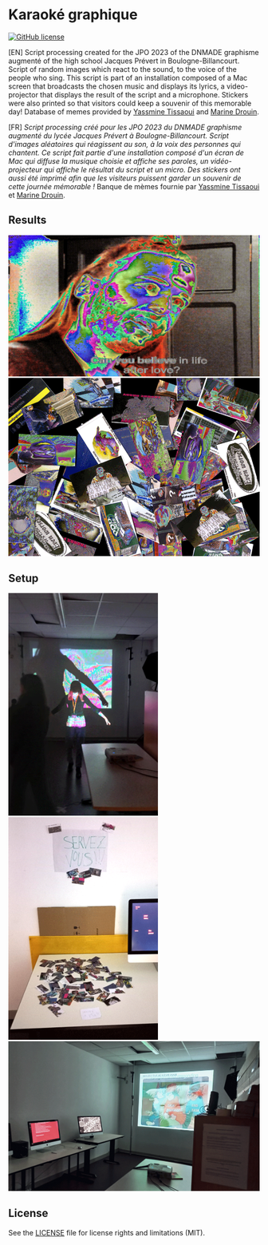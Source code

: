 # Karaoké graphique
[![GitHub license](https://img.shields.io/github/license/aurelienmaufroid/image-dithering-filter)](https://github.com/aurelienmaufroid/karaoke-graphique/blob/main/LICENSE)

[EN] Script processing created for the JPO 2023 of the DNMADE graphisme augmenté of the high school Jacques Prévert in Boulogne-Billancourt. Script of random images which react to the sound, to the voice of the people who sing. This script is part of an installation composed of a Mac screen that broadcasts the chosen music and displays its lyrics, a video-projector that displays the result of the script and a microphone. Stickers were also printed so that visitors could keep a souvenir of this memorable day!
Database of memes provided by <a href="http://yassminetissaoui.cf" target="_blank">Yassmine Tissaoui</a> and <a href="https://marinedrouin.fr/" target="_blank">Marine Drouin</a>.

[FR] *Script processing créé pour les JPO 2023 du DNMADE graphisme augmenté du lycée Jacques Prévert à Boulogne-Billancourt. Script d'images aléatoires qui réagissent au son, à la voix des personnes qui chantent. Ce script fait partie d'une installation composé d'un écran de Mac qui diffuse la musique choisie et affiche ses paroles, un vidéo-projecteur qui affiche le résultat du script et un micro. Des stickers ont aussi été imprimé afin que les visiteurs puissent garder un souvenir de cette journée mémorable !*
Banque de mèmes fournie par <a href="http://yassminetissaoui.cf" target="_blank">Yassmine Tissaoui</a> et <a href="https://marinedrouin.fr/" target="_blank">Marine Drouin</a>.

## Results
<img alt="result of this script" src="https://github.com/aurelienmaufroid/karaoke-graphique/blob/main/output/sticker032.jpg"><img alt="stickers" src="https://github.com/aurelienmaufroid/karaoke-graphique/blob/main/stickers02.png">

## Setup
<img alt="installation" src="https://github.com/aurelienmaufroid/karaoke-graphique/blob/main/photos/installation02.png" style="width: 300px;"> <img alt="installation" src="https://github.com/aurelienmaufroid/karaoke-graphique/blob/main/photos/installation03.png" style="width: 300px;"> <img alt="installation" src="https://github.com/aurelienmaufroid/karaoke-graphique/blob/main/photos/installation01.png" style="height: 300px;">


## License
See the [LICENSE](https://github.com/aurelienmaufroid/image-dithering-filter/blob/main/LICENCE) file for license rights and limitations (MIT).

